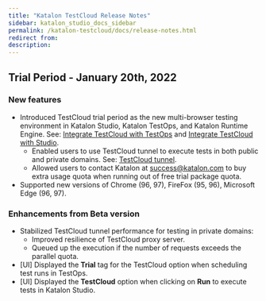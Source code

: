 ```yaml
---
title: "Katalon TestCloud Release Notes" 
sidebar: katalon_studio_docs_sidebar
permalink: /katalon-testcloud/docs/release-notes.html
redirect from: 
description:
---
```


## Trial Period - January 20th, 2022

### New features

* Introduced TestCloud trial period as the new multi-browser testing environment in Katalon Studio, Katalon TestOps, and Katalon Runtime Engine. See: [Integrate TestCloud with TestOps](https://docs.katalon.com/katalon-testcloud/docs/integrate-testcloud-with-testops.html) and [Integrate TestCloud with Studio](https://docs.katalon.com/katalon-studio/docs/testcloud-integration.html).
    * Enabled users to use TestCloud tunnel to execute tests in both public and private domains. See: [TestCloud tunnel](https://docs.katalon.com/katalon-testcloud/docs/testcloud-tunnel.html).
    * Allowed users to contact Katalon at success@katalon.com to buy extra usage quota when running out of free trial package quota.
* Supported new versions of Chrome (96, 97), FireFox (95, 96), Microsoft Edge (96, 97).

### Enhancements from Beta version

* Stabilized TestCloud tunnel performance for testing in private domains:
    * Improved resilience of TestCloud proxy server.
    * Queued up the execution if the number of requests exceeds the parallel quota.
* [UI] Displayed the **Trial** tag for the TestCloud option when scheduling test runs in TestOps.
* [UI] Displayed the **TestCloud** option when clicking on **Run** to execute tests in Katalon Studio.

